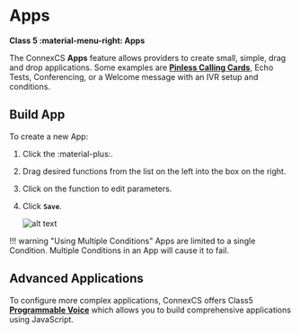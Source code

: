 # Apps
**Class 5 :material-menu-right: Apps**

The ConnexCS **Apps** feature allows providers to create small, simple, drag and drop applications. Some examples are [**Pinless Calling Cards**](https://docs.connexcs.com/calling-card/), Echo Tests, Conferencing, or a Welcome message with an IVR setup and conditions. 

## Build App
To create a new App:

1. Click the :material-plus:.
2. Drag desired functions from the list on the left into the box on the right.
3. Click on the function to edit parameters. 
4. Click **`Save`**. 

    ![alt text][apps]

!!! warning "Using Multiple Conditions"
    Apps are limited to a single Condition. Multiple Conditions in an App will cause it to fail.  
    
## Advanced Applications
To configure more complex applications, ConnexCS offers Class5 **[Programmable Voice](https://docs.connexcs.com/developers/scriptforge/#class-5-programmable-voice)** which allows you to build comprehensive applications using JavaScript.    
    

[apps]: /class5/img/apps.png "Add App"



